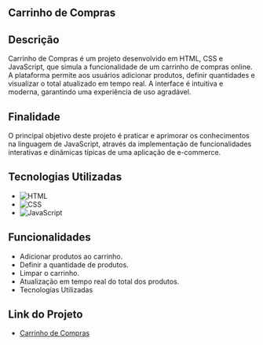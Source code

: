 ## Carrinho de Compras


## Descrição

Carrinho de Compras é um projeto desenvolvido em HTML, CSS e JavaScript, que simula a funcionalidade de um carrinho de compras online. A plataforma permite aos usuários adicionar produtos, definir quantidades e visualizar o total atualizado em tempo real. A interface é intuitiva e moderna, garantindo uma experiência de uso agradável.

## Finalidade

O principal objetivo deste projeto é praticar e aprimorar os conhecimentos na linguagem de JavaScript, através da implementação de funcionalidades interativas e dinâmicas típicas de uma aplicação de e-commerce.

## Tecnologias Utilizadas

- ![HTML](https://img.shields.io/badge/-HTML5-333?style=flat&logo=html5)
- ![CSS](https://img.shields.io/badge/-CSS3-333?style=flat&logo=css3&logoColor=1572B6)
- ![JavaScript](https://img.shields.io/badge/-JavaScript-333?style=flat&logo=javascript)
  
## Funcionalidades
- Adicionar produtos ao carrinho.
- Definir a quantidade de produtos.
- Limpar o carrinho.
- Atualização em tempo real do total dos produtos.
- Tecnologias Utilizadas



## Link do Projeto
- [Carrinho de Compras](https://carrinhos-compras.vercel.app)
